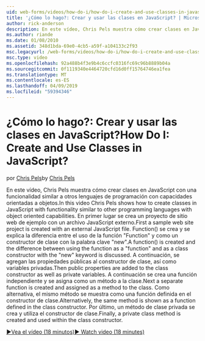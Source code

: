 ```yaml
---
uid: web-forms/videos/how-do-i/how-do-i-create-and-use-classes-in-javascript
title: '¿Cómo lo hago?: Crear y usar las clases en JavaScript? | Microsoft Docs'
author: rick-anderson
description: En este vídeo, Chris Pels muestra cómo crear clases en JavaScript con una funcionalidad similar a otros lenguajes de programación con capabilitie orientada a objetos...
ms.author: riande
ms.date: 01/08/2010
ms.assetid: 348d1bda-69e0-4cb5-a59f-a104133c2f93
msc.legacyurl: /web-forms/videos/how-do-i/how-do-i-create-and-use-classes-in-javascript
msc.type: video
ms.openlocfilehash: 92a488b4f3e9b4c6ccfc0316fc69c96b8889b04a
ms.sourcegitcommit: 0f1119340e4464720cfd16d0ff15764746ea1fea
ms.translationtype: MT
ms.contentlocale: es-ES
ms.lasthandoff: 04/09/2019
ms.locfileid: "59394346"
---
```

# <a name="how-do-i-create-and-use-classes-in-javascript"></a><span data-ttu-id="fa109-104">¿Cómo lo hago?: Crear y usar las clases en JavaScript?</span><span class="sxs-lookup"><span data-stu-id="fa109-104">How Do I: Create and Use Classes in JavaScript?</span></span>

<span data-ttu-id="fa109-105">por [Chris Pels](https://twitter.com/chrispels)</span><span class="sxs-lookup"><span data-stu-id="fa109-105">by [Chris Pels](https://twitter.com/chrispels)</span></span>

<span data-ttu-id="fa109-106">En este vídeo, Chris Pels muestra cómo crear clases en JavaScript con una funcionalidad similar a otros lenguajes de programación con capacidades orientadas a objetos.</span><span class="sxs-lookup"><span data-stu-id="fa109-106">In this video Chris Pels shows how to create classes in JavaScript with functionality similar to other programming languages with object oriented capabilities.</span></span> <span data-ttu-id="fa109-107">En primer lugar se crea un proyecto de sitio web de ejemplo con un archivo JavaScript externo.</span><span class="sxs-lookup"><span data-stu-id="fa109-107">First a sample web site project is created with an external JavaScript file.</span></span> <span data-ttu-id="fa109-108">Function() se crea y se explica la diferencia entre el uso de la función "Function" y como un constructor de clase con la palabra clave "new".</span><span class="sxs-lookup"><span data-stu-id="fa109-108">A function() is created and the difference between using the function as a "function" and as a class constructor with the "new" keyword is discussed.</span></span> <span data-ttu-id="fa109-109">A continuación, se agregan las propiedades públicas al constructor de clase, así como variables privadas.</span><span class="sxs-lookup"><span data-stu-id="fa109-109">Then public properties are added to the class constructor as well as private variables.</span></span> <span data-ttu-id="fa109-110">A continuación se crea una función independiente y se asigna como un método a la clase.</span><span class="sxs-lookup"><span data-stu-id="fa109-110">Next a separate function is created and assigned as a method to the class.</span></span> <span data-ttu-id="fa109-111">Como alternativa, el mismo método se muestra como una función definida en el constructor de clase.</span><span class="sxs-lookup"><span data-stu-id="fa109-111">Alternatively, the same method is shown as a function defined in the class constructor.</span></span> <span data-ttu-id="fa109-112">Por último, un método de clase privada se crea y utiliza el constructor de clase.</span><span class="sxs-lookup"><span data-stu-id="fa109-112">Finally, a private class method is created and used within the class constructor.</span></span>

[<span data-ttu-id="fa109-113">&#9654;Vea el vídeo (18 minutos)</span><span class="sxs-lookup"><span data-stu-id="fa109-113">&#9654; Watch video (18 minutes)</span></span>](https://channel9.msdn.com/Blogs/ASP-NET-Site-Videos/how-do-i-create-and-use-classes-in-javascript)
